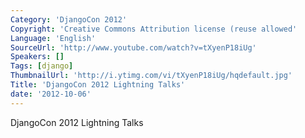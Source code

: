 ```yaml
---
Category: 'DjangoCon 2012'
Copyright: 'Creative Commons Attribution license (reuse allowed'
Language: 'English'
SourceUrl: 'http://www.youtube.com/watch?v=tXyenP18iUg'
Speakers: []
Tags: [django]
ThumbnailUrl: 'http://i.ytimg.com/vi/tXyenP18iUg/hqdefault.jpg'
Title: 'DjangoCon 2012 Lightning Talks'
date: '2012-10-06'
---
```

DjangoCon 2012 Lightning Talks

